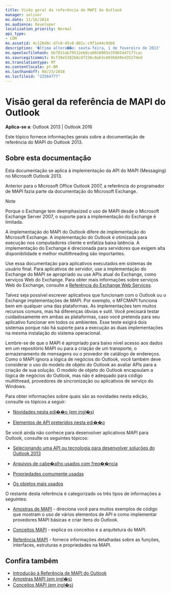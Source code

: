 ```yaml
---
title: Visão geral da referência de MAPI do Outlook
manager: soliver
ms.date: 11/16/2014
ms.audience: Developer
localization_priority: Normal
api_type:
- COM
ms.assetid: 4c126d0c-d7c0-45c0-801c-c9f1e44c9db6
description: '�ltima altera��o: sexta-feira, 1 de fevereiro de 2013'
ms.openlocfilehash: bb7831ab79512eb8ca0018905e359654d7177cac
ms.sourcegitcommit: 0cf39e5382b8c6f236c8a63c6036849ed3527ded
ms.translationtype: MT
ms.contentlocale: pt-BR
ms.lasthandoff: 08/23/2018
ms.locfileid: "22564777"
---
```

# <a name="outlook-mapi-reference-overview"></a>Visão geral da referência de MAPI do Outlook

**Aplica-se a**: Outlook 2013 | Outlook 2016 
  
Este tópico fornece informações gerais sobre a documentação de referência do MAPI do Outlook 2013.
  
## <a name="about-this-documentation"></a>Sobre esta documentação

Esta documentação se aplica à implementação da API do MAPI (Messaging) no Microsoft Outlook 2013. 
  
Anterior para o Microsoft Office Outlook 2007, a referência do programador de MAPI fazia parte da documentação do Microsoft Exchange.
  
> [!NOTE]
> Porque o Exchange tem deemphasized o uso de MAPI desde o Microsoft Exchange Server 2007, o suporte para a implementação do Exchange é limitada. 
  
A implementação do MAPI do Outlook difere de implementação do Microsoft Exchange. A implementação do Outlook é otimizada para execução nos computadores cliente e enfatiza baixa latência. A implementação do Exchange é direcionada para servidores que exigem alta disponibilidade e melhor multithreading são importantes.
  
Use essa documentação para aplicativos executados em sistemas de usuário final. Para aplicativos de servidor, use a implementação do Exchange do MAPI se apropriado ou use APIs atual do Exchange, como serviços Web do Exchange. Para obter mais informações sobre serviços Web do Exchange, consulte a [Referência do Exchange Web Services](http://msdn.microsoft.com/en-us/library/bb204119.aspx).
  
Talvez seja possível escrever aplicativos que funcionam com o Outlook ou o Exchange implementações de MAPI. Por exemplo, o MFCMAPI funciona bem em qualquer uma das plataformas. As implementações tem muitos recursos comuns, mas há diferenças óbvias e sutil. Você precisará testar cuidadosamente em ambas as plataformas, caso você pretenda para seu aplicativo funcionar em todos os ambientes. Esse teste exigirá dois sistemas porque não há suporte para a execução as duas implementações na mesma instalação do sistema operacional.
  
Lembre-se de que o MAPI é apropriado para baixo nível acesso aos dados em um repositório MAPI ou para a criação de um transporte, o armazenamento de mensagens ou o provedor de catálogo de endereços. Como o MAPI ignora a lógica de negócios do Outlook, você também deve considerar o uso do modelo de objeto do Outlook ao avaliar APIs para a criação de sua solução. O modelo de objeto do Outlook encapsulam a lógica de negócios do Outlook, mas não é adequado para código multithread, provedores de sincronização ou aplicativos de serviço do Windows.
  
Para obter informações sobre quais são as novidades nesta edição, consulte os tópicos a seguir:
  
- [Novidades nesta edi��o (em ingl�s)](what-s-new-in-this-edition.md)
    
- [Elementos de API preteridos nesta edi��o](api-elements-deprecated-in-this-edition.md)
    
Se você ainda não conhece para desenvolver aplicativos MAPI para Outlook, consulte os seguintes tópicos:
  
- [Selecionando uma API ou tecnologia para desenvolver soluções do Outlook 2013](http://msdn.microsoft.com/en-us/library/jj900714.aspx)
    
- [Arquivos de cabe�alho usados com freq��ncia](commonly-used-header-files.md)
    
- [Propriedades comumente usadas](commonly-used-properties.md)
    
- [Os objetos mais usados](commonly-used-objects.md)
    
O restante desta referência é categorizado os três tipos de informações a seguintes:
  
- [Amostras de MAPI](mapi-samples.md) - direciona você para muitos exemplos de código que mostram o uso de vários elementos de API e como implementar provedores MAPI básicas e criar itens do Outlook. 
    
- [Conceitos MAPI](mapi-concepts.md) - explica os conceitos e a arquitetura do MAPI. 
    
- [Referência MAPI](mapi-reference.md) - fornece informações detalhadas sobre as funções, interfaces, estruturas e propriedades na MAPI. 
    
## <a name="see-also"></a>Confira também

- [Introdução à Referência de MAPI do Outlook](getting-started-with-the-outlook-mapi-reference.md)
- [Amostras MAPI (em ingl�s)](mapi-samples.md)
- [Conceitos MAPI (em ingl�s)](mapi-concepts.md)

